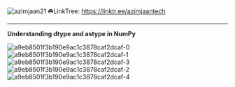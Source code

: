 ![azimjaan21](https://github.com/user-attachments/assets/5d59c1c9-6bdd-49a3-a123-6dcac3303a5d)
☘️LinkTree: https://linktr.ee/azimjaantech

-------------------------------------------------
**Understanding dtype and astype in NumPy**

![a9eb8501f3b190e9ac1c3878caf2dcaf-0](https://github.com/user-attachments/assets/5188f205-98c1-4d0a-918d-1ecd6bf016e9)
![a9eb8501f3b190e9ac1c3878caf2dcaf-1](https://github.com/user-attachments/assets/25f713ee-0ab3-4c4c-9da0-41472923098e)
![a9eb8501f3b190e9ac1c3878caf2dcaf-3](https://github.com/user-attachments/assets/88d8faba-84ef-4a80-a6a9-ac37ce88b89f)
![a9eb8501f3b190e9ac1c3878caf2dcaf-2](https://github.com/user-attachments/assets/e9ce4fcf-66b2-4412-a12c-1178caa94cbe)
![a9eb8501f3b190e9ac1c3878caf2dcaf-4](https://github.com/user-attachments/assets/985c8c0f-7fe4-4ed7-9fe4-e4ff41b8a835)
